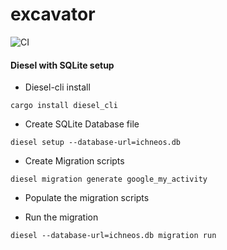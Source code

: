 # excavator   
![CI](https://github.com/ichnion/excavator/workflows/CI/badge.svg)


#### Diesel with SQLite setup

* Diesel-cli install

```
cargo install diesel_cli 
```

* Create SQLite Database file

```
diesel setup --database-url=ichneos.db
```

* Create Migration scripts

```
diesel migration generate google_my_activity
```

* Populate the migration scripts


* Run the migration

```
diesel --database-url=ichneos.db migration run
```
